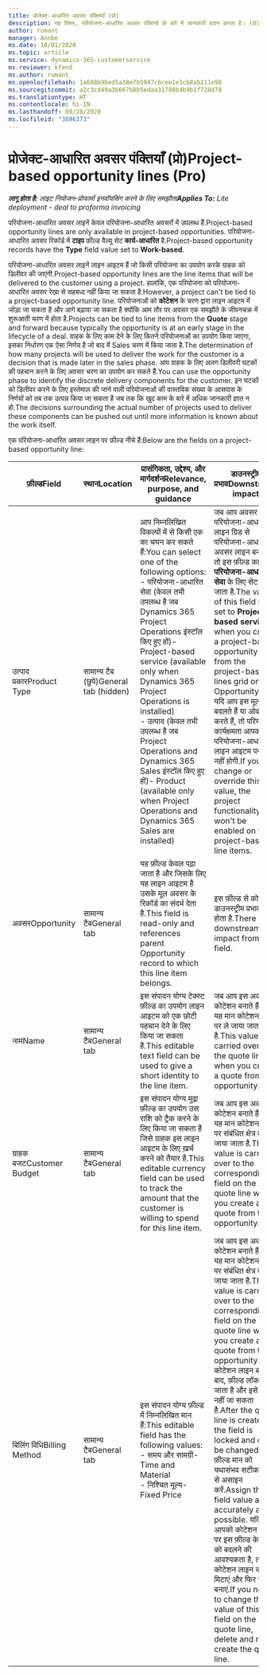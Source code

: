 ```yaml
---
title: प्रोजेक्ट-आधारित अवसर पंक्तियाँ (प्रो)
description: यह विषय, परियोजना-आधारित अवसर पंक्तियों के बारे में जानकारी प्रदान करता है। (प्रो)
author: rumant
manager: Annbe
ms.date: 10/01/2020
ms.topic: article
ms.service: dynamics-365-customerservice
ms.reviewer: kfend
ms.author: rumant
ms.openlocfilehash: 1a688b9bed5a38e7b5947cbcee1e3cb8ab211e98
ms.sourcegitcommit: a2c3cd49a3b667b8b5edaa31788b4b9b1f728d78
ms.translationtype: HT
ms.contentlocale: hi-IN
ms.lasthandoff: 09/28/2020
ms.locfileid: "3896373"
---
```

# <a name="project-based-opportunity-lines-pro"></a><span data-ttu-id="16576-104">प्रोजेक्ट-आधारित अवसर पंक्तियाँ (प्रो)</span><span class="sxs-lookup"><span data-stu-id="16576-104">Project-based opportunity lines (Pro)</span></span>

<span data-ttu-id="16576-105">_**लागू होता है:** लाइट नियोजन-प्रोफार्मा इनवॉयसिंग करने के लिए समझौता_</span><span class="sxs-lookup"><span data-stu-id="16576-105">_**Applies To:** Lite deployment - deal to proforma invoicing_</span></span>

<span data-ttu-id="16576-106">परियोजना-आधारित अवसर लाइनें केवल परियोजना-आधारित अवसरों में उपलब्ध हैं.</span><span class="sxs-lookup"><span data-stu-id="16576-106">Project-based opportunity lines are only available in project-based opportunities.</span></span> <span data-ttu-id="16576-107">परियोजना-आधारित अवसर रिकॉर्ड में **टाइप** फ़ील्ड वैल्यू सेट **कार्य-आधारित** है.</span><span class="sxs-lookup"><span data-stu-id="16576-107">Project-based opportunity records have the **Type** field value set to **Work-based**.</span></span>

<span data-ttu-id="16576-108">परियोजना-आधारित अवसर लाइनें लाइन आइटम हैं जो किसी परियोजना का उपयोग करके ग्राहक को डिलीवर की जाएंगी.</span><span class="sxs-lookup"><span data-stu-id="16576-108">Project-based opportunity lines are the line items that will be delivered to the customer using a project.</span></span> <span data-ttu-id="16576-109">हालांकि, एक परियोजना को परियोजना-आधारित अवसर रेखा से सहबध्द नहीं किया जा सकता है.</span><span class="sxs-lookup"><span data-stu-id="16576-109">However, a project can't be tied to a project-based opportunity line.</span></span> <span data-ttu-id="16576-110">परियोजनाओं को **कोटेशन** के चरण द्वारा लाइन आइटम में जोड़ा जा सकता है और आगे बढ़ाया जा सकता है क्योंकि आम तौर पर अवसर एक समझौते के जीवनचक्र में शुरूआती चरण में होता है.</span><span class="sxs-lookup"><span data-stu-id="16576-110">Projects can be tied to line items from the **Quote** stage and forward because typically the opportunity is at an early stage in the lifecycle of a deal.</span></span> <span data-ttu-id="16576-111">ग्राहक के लिए काम देने के लिए कितने परियोजनाओं का उपयोग किया जाएगा, इसका निर्धारण एक ऐसा निर्णय है जो बाद में Sales चरण में किया जाता है.</span><span class="sxs-lookup"><span data-stu-id="16576-111">The determination of how many projects will be used to deliver the work for the customer is a decision that is made later in the sales phase.</span></span> <span data-ttu-id="16576-112">आप ग्राहक के लिए अलग डिलीवरी घटकों की पहचान करने के लिए अवसर चरण का उपयोग कर सकते हैं.</span><span class="sxs-lookup"><span data-stu-id="16576-112">You can use the opportunity phase to identify the discrete delivery components for the customer.</span></span> <span data-ttu-id="16576-113">इन घटकों को डिलीवर करने के लिए इस्तेमाल की जाने वाली परियोजनाओं की वास्तविक संख्या के आसपास के निर्णयों को तब तक उत्पन्न किया जा सकता है जब तक कि खुद काम के बारे में अधिक जानकारी ज्ञात न हो.</span><span class="sxs-lookup"><span data-stu-id="16576-113">The decisions surrounding the actual number of projects used to deliver these components can be pushed out until more information is known about the work itself.</span></span>

<span data-ttu-id="16576-114">एक परियोजना-आधारित अवसर लाइन पर फ़ील्ड नीचे हैं:</span><span class="sxs-lookup"><span data-stu-id="16576-114">Below are the fields on a project-based opportunity line:</span></span>

| <span data-ttu-id="16576-115">**फ़ील्ड**</span><span class="sxs-lookup"><span data-stu-id="16576-115">**Field**</span></span> | <span data-ttu-id="16576-116">**स्थान**</span><span class="sxs-lookup"><span data-stu-id="16576-116">**Location**</span></span> | <span data-ttu-id="16576-117">**प्रासंगिकता, उद्देश्य, और मार्गदर्शन**</span><span class="sxs-lookup"><span data-stu-id="16576-117">**Relevance, purpose, and guidance**</span></span> | <span data-ttu-id="16576-118">**डाउनस्ट्रीम प्रभाव**</span><span class="sxs-lookup"><span data-stu-id="16576-118">**Downstream impact**</span></span> |
| --- | --- | --- | --- |
| <span data-ttu-id="16576-119">उत्पाद प्रकार</span><span class="sxs-lookup"><span data-stu-id="16576-119">Product Type</span></span> | <span data-ttu-id="16576-120">सामान्य टैब (छुपे)</span><span class="sxs-lookup"><span data-stu-id="16576-120">General tab (hidden)</span></span> | <span data-ttu-id="16576-121">आप निम्नलिखित विकल्पों में से किसी एक का चयन कर सकते हैं:</span><span class="sxs-lookup"><span data-stu-id="16576-121">You can select one of the following options:</span></span></br><span data-ttu-id="16576-122">- परियोजना-आधारित सेवा (केवल तभी उपलब्ध है जब Dynamics 365 Project Operations इंस्टॉल किए हुए हों)</span><span class="sxs-lookup"><span data-stu-id="16576-122">- Project-based service (available only when Dynamics 365 Project Operations is installed)</span></span></br><span data-ttu-id="16576-123">- उत्पाद (केवल तभी उपलब्ध है जब Project Operations and Dynamics 365 Sales इंस्टॉल किए हुए हों)</span><span class="sxs-lookup"><span data-stu-id="16576-123">- Product (available only when Project Operations and Dynamics 365 Sales are installed)</span></span> | <span data-ttu-id="16576-124">जब आप अवसर पर परियोजना-आधारित लाइन ग्रिड से परियोजना-आधारित अवसर लाइन बनाते हैं तो इस फ़ील्ड का मान **परियोजना-आधारित सेवा** के लिए सेट किया जाता है.</span><span class="sxs-lookup"><span data-stu-id="16576-124">The value of this field is set to **Project-based service** when you create a project-based opportunity line from the project-based lines grid on the Opportunity.</span></span> <br> <span data-ttu-id="16576-125">यदि आप इस मूल्य को बदलते हैं या ओवरराइड करते हैं, तो परियोजना कार्यक्षमता आपकी परियोजना-आधारित लाइन आइटम पर सक्षम नहीं होगी.</span><span class="sxs-lookup"><span data-stu-id="16576-125">If you change or override this value, the project functionality won't be enabled on your project-based line items.</span></span> |
| <span data-ttu-id="16576-126">अवसर</span><span class="sxs-lookup"><span data-stu-id="16576-126">Opportunity</span></span> | <span data-ttu-id="16576-127">सामान्य टैब</span><span class="sxs-lookup"><span data-stu-id="16576-127">General tab</span></span> | <span data-ttu-id="16576-128">यह फ़ील्ड केवल पढ़ा जाता है और जिसके लिए यह लाइन आइटम है उसके मूल अवसर के रिकॉर्ड का संदर्भ देता है.</span><span class="sxs-lookup"><span data-stu-id="16576-128">This field is read-only and references parent Opportunity record to which this line item belongs.</span></span> | <span data-ttu-id="16576-129">इस फ़ील्ड से कोई डाउनस्ट्रीम प्रभाव नहीं होता है.</span><span class="sxs-lookup"><span data-stu-id="16576-129">There is no downstream impact from this field.</span></span> |
| <span data-ttu-id="16576-130">नाम</span><span class="sxs-lookup"><span data-stu-id="16576-130">Name</span></span> | <span data-ttu-id="16576-131">सामान्य टैब</span><span class="sxs-lookup"><span data-stu-id="16576-131">General tab</span></span> | <span data-ttu-id="16576-132">इस संपादन योग्य टेक्स्ट फ़ील्ड का उपयोग लाइन आइटम को एक छोटी पहचान देने के लिए किया जा सकता है.</span><span class="sxs-lookup"><span data-stu-id="16576-132">This editable text field can be used to give a short identity to the line item.</span></span> | <span data-ttu-id="16576-133">जब आप इस अवसर से कोटेशन बनाते हैं तो यह मान कोटेशन लाइन पर ले जाया जाता है.</span><span class="sxs-lookup"><span data-stu-id="16576-133">This value is carried over to the quote line when you create a quote from this opportunity.</span></span> |
| <span data-ttu-id="16576-134">ग्राहक बजट</span><span class="sxs-lookup"><span data-stu-id="16576-134">Customer Budget</span></span> | <span data-ttu-id="16576-135">सामान्य टैब</span><span class="sxs-lookup"><span data-stu-id="16576-135">General tab</span></span> | <span data-ttu-id="16576-136">इस संपादन योग्य मुद्रा फ़ील्ड का उपयोग उस राशि को ट्रैक करने के लिए किया जा सकता है जिसे ग्राहक इस लाइन आइटम के लिए ख़र्च करने को तैयार है.</span><span class="sxs-lookup"><span data-stu-id="16576-136">This editable currency field can be used to track the amount that the customer is willing to spend for this line item.</span></span> | <span data-ttu-id="16576-137">जब आप इस अवसर से कोटेशन बनाते हैं तो यह मान कोटेशन लाइन पर संबंधित क्षेत्र में ले जाया जाता है.</span><span class="sxs-lookup"><span data-stu-id="16576-137">This value is carried over to the corresponding field on the quote line when you create a quote from this opportunity.</span></span> |
| <span data-ttu-id="16576-138">बिलिंग विधि</span><span class="sxs-lookup"><span data-stu-id="16576-138">Billing Method</span></span> | <span data-ttu-id="16576-139">सामान्य टैब</span><span class="sxs-lookup"><span data-stu-id="16576-139">General tab</span></span> | <span data-ttu-id="16576-140">इस संपादन योग्य फ़ील्ड में निम्नलिखित मान हैं:</span><span class="sxs-lookup"><span data-stu-id="16576-140">This editable field has the following values:</span></span></br><span data-ttu-id="16576-141">- समय और सामग्री</span><span class="sxs-lookup"><span data-stu-id="16576-141">- Time and Material</span></span></br><span data-ttu-id="16576-142">- निश्चित मूल्य</span><span class="sxs-lookup"><span data-stu-id="16576-142">- Fixed Price</span></span> | <span data-ttu-id="16576-143">जब आप इस अवसर से कोटेशन बनाते हैं तो यह मान कोटेशन लाइन पर संबंधित क्षेत्र में ले जाया जाता है.</span><span class="sxs-lookup"><span data-stu-id="16576-143">This value is carried over to the corresponding field on the quote line when you create a quote from this opportunity.</span></span> <span data-ttu-id="16576-144">कोटेशन लाइन बनने के बाद, फ़ील्ड लॉक हो जाता है और इसे बदला नहीं जा सकता है.</span><span class="sxs-lookup"><span data-stu-id="16576-144">After the quote line is created, the field is locked and can't be changed.</span></span> <span data-ttu-id="16576-145">इस फ़ील्ड मान को यथासंभव सटीक रूप से असाइन करें.</span><span class="sxs-lookup"><span data-stu-id="16576-145">Assign this field value as accurately as possible.</span></span> <span data-ttu-id="16576-146">यदि आपको कोटेशन लाइन पर इस फ़ील्ड के मान को बदलने की आवश्यकता है, तो कोटेशन लाइन को मिटाएं और फिर से बनाएं.</span><span class="sxs-lookup"><span data-stu-id="16576-146">If you need to change the value of this field on the quote line, delete and re-create the quote line.</span></span> |
